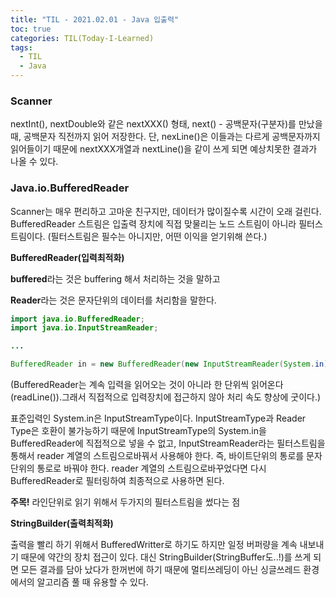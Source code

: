 ```yaml
---
title: "TIL - 2021.02.01 - Java 입출력"
toc: true
categories: TIL(Today-I-Learned)
tags:
  - TIL
  - Java
---
```


### Scanner

nextInt(), nextDouble와 같은 nextXXX() 형태, next() - 공백문자(구분자)를 만났을 때, 공백문자 직전까지 읽어 저장한다. 단, nexLine()은 이들과는 다르게 공백문자까지 읽어들이기 때문에 nextXXX개열과 nextLine()을 같이 쓰게 되면 예상치못한 결과가 나올 수 있다.      


### Java.io.BufferedReader

Scanner는 매우 편리하고 고마운 친구지만, 데이터가 많이질수록 시간이 오래 걸린다. BufferedReader 스트림은 입출력 장치에 직접 맞물리는 노드 스트림이 아니라 필터스트림이다. (필터스트림은 필수는 아니지만, 어떤 이익을 얻기위해 쓴다.)

**BufferedReader(입력최적화)**

**buffered**라는 것은 buffering 해서 처리하는 것을 말하고

**Reader**라는 것은 문자단위의 데이터를 처리함을 말한다.

```java
import java.io.BufferedReader;
import java.io.InputStreamReader;

...

BufferedReader in = new BufferedReader(new InputStreamReader(System.in));
```

(BufferedReader는 계속 입력을 읽어오는 것이 아니라 한 단위씩 읽어온다(readLine()).그래서 직접적으로 입력장치에 접근하지 않아 처리 속도 향상에 굿이다.)

표준입력인 System.in은 InputStreamType이다. InputStreamType과 Reader Type은 호환이 불가능하기 때문에 InputStreamType의 System.in을 BufferedReader에 직접적으로 넣을 수 없고, InputStreamReader라는 필터스트림을 통해서 reader 계열의 스트림으로바꿔서 사용해야 한다. 즉,  바이트단위의 통로를 문자단위의 통로로 바꿔야 한다.  reader 계열의 스트림으로바꾸었다면 다시 BufferedReader로 필터링하여 최종적으로 사용하면 된다.

**주목!** 라인단위로 읽기 위해서 두가지의 필터스트림을 썼다는 점

**StringBuilder(출력최적화)**

출력을 빨리 하기 위해서 BufferedWritter로 하기도 하지만 일정 버퍼량을 계속 내보내기 때문에 약간의 장치 접근이 있다. 대신 StringBuilder(StringBuffer도..!)를 쓰게 되면 모든 결과를 담아 났다가 한꺼번에 하기 때문에 멀티쓰레딩이 아닌 싱글쓰레드 환경에서의 알고리즘 풀 때 유용할 수 있다.

